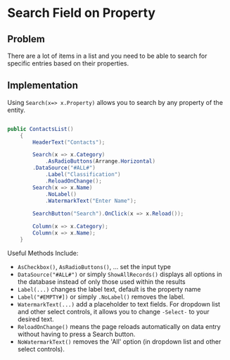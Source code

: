 # Search Field on Property

## Problem

There are a lot of items in a list and you need to be able to search for specific entries based on their properties.

## Implementation

Using `Search(x=> x.Property)` allows you to search by any property of the entity.

```csharp

public ContactsList()
    {
        HeaderText("Contacts");

        Search(x => x.Category)
            .AsRadioButtons(Arrange.Horizontal)
	    .DataSource("#ALL#")
            .Label("Classification")
            .ReloadOnChange();
        Search(x => x.Name)
            .NoLabel()
            .WatermarkText("Enter Name");
            
        SearchButton("Search").OnClick(x => x.Reload());

        Column(x => x.Category);
        Column(x => x.Name);
	}

```

Useful Methods Include:

- `AsCheckbox()`, `AsRadioButtons()`, ... set the input type
- `DataSource("#ALL#")` or simply `ShowAllRecords()` displays all options in the database instead of only those used within the results
- `Label(...)` changes the label text, default is the property name
- `Label("#EMPTY#])` or simply `.NoLabel()` removes the label.
- `WatermarkText(...)` add a placeholder to text fields. For dropdown list and other select controls, it allows you to change `-Select-` to your desired text.
- `ReloadOnChange()` means the page reloads automatically on data entry without having to press a Search button.
- `NoWatermarkText()` removes the 'All' option (in dropdown list and other select controls).

